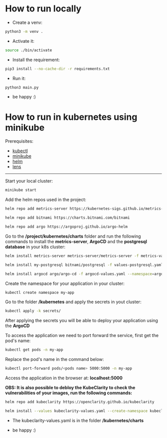 <h1>How to run locally</h1>

- Create a venv:

``` bash
python3 -m venv .     
```
- Activate it:

``` bash
source ./bin/activate
```
- Install the requirement:

``` bash 
pip3 install --no-cache-dir -r requirements.txt 
```

- Run it:

``` bash 
python3 main.py  
```

- be happy :)


<h1>How to run in kubernetes using minikube</h1>

Prerequisites:

- <a href="https://kubernetes.io/docs/tasks/tools/">kubectl</a>
- <a href="https://minikube.sigs.k8s.io/docs/start/">minikube</a>
- <a href="https://helm.sh/docs/intro/install/">helm</a>
- <a href="https://k8slens.dev/">lens</a>

<hr/>


Start your local cluster:

``` bash
minikube start
```

Add the helm repos used in the project:

```bash
helm repo add metrics-server https://kubernetes-sigs.github.io/metrics-server/
```

```bash
helm repo add bitnami https://charts.bitnami.com/bitnami
```

```bash
helm repo add argo https://argoproj.github.io/argo-helm
```


Go to the <b>/project/kubernetes/charts</b> folder and run the following commands to install the <b>metrics-server</b>, <b>ArgoCD</b> and the <b>postgresql database</b> in your k8s cluster:

``` bash
helm install metrics-server metrics-server/metrics-server -f metrics-values.yaml --namespace=kube-system
```

``` bash
helm install my-postgresql bitnami/postgresql -f values-postgresql.yaml --namespace=postgresql --create-namespace 
```

```bash
helm install argocd argo/argo-cd -f argocd-values.yaml --namespace=argocd --create-namespace
```

Create the namespace for your application in your cluster:

``` bash
kubectl create namespace my-app
```

Go to the folder <b>/kubernetes</b> and apply the  secrets in yout cluster:

```bash
kubectl apply -k secrets/
```
After applying the secrets you will be able to deploy your application using the <b>ArgoCD</b>

To access the application we need to port forward the service, first get the pod's name:
``` bash
kubectl get pods -n my-app
```

Replace the pod's name in the command below:

``` bash
kubectl port-forward pods/<pods name> 5000:5000 -n my-app
```

Access the application in the browser at: <b>localhost:5000</b>

<b>OBS: It is also possible to debloy the KubeClarity to check the vulnerabilities of your images, run the following commands:</b>

```bash
helm repo add kubeclarity https://openclarity.github.io/kubeclarity
```

```bash
helm install --values kubeclarity-values.yaml --create-namespace kubeclarity kubeclarity/kubeclarity -n kubeclarity
```

- The kubeclarity-values.yaml is in the folder <b>/kubernetes/charts</b>

- be happy :)